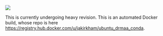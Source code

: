 [![](https://badge.imagelayers.io/jakirkham/ubuntu_drmaa_conda:latest.svg)](https://imagelayers.io/?images=jakirkham/ubuntu_drmaa_conda:latest 'Get your own badge on imagelayers.io')

This is currently undergoing heavy revision. This is an automated Docker build, whose repo is here <https://registry.hub.docker.com/u/jakirkham/ubuntu_drmaa_conda>.
